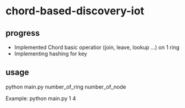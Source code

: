 # chord-based-discovery-iot


## progress

- Implemented Chord basic operatior (join, leave, lookup ...) on 1 ring
- Implementing hashing for key 

## usage

python main.py number_of_ring number_of_node

Example: python main.py 1 4